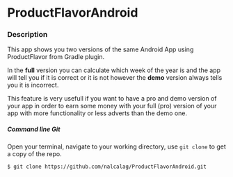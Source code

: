 # ProductFlavorAndroid

### Description
This app shows you two versions of the same Android App using ProductFlavor from Gradle plugin.

In the **full** version you can calculate which week of the year is and the app will tell you if it is correct or it is not however the **demo** version always tells you it is incorrect.

This feature is very usefull if you want to have a pro and demo version of your app in order to earn some money with your full (pro) version of your app with more functionality or less adverts than the demo one.

##### Command line Git
Open your terminal, navigate to your working directory, use `git clone` to get a copy of the repo.

```
$ git clone https://github.com/nalcalag/ProductFlavorAndroid.git
```
